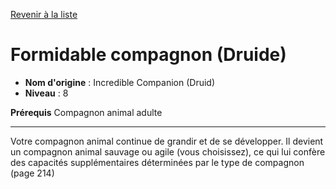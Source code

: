 [Revenir à la liste](list.md)

# Formidable compagnon (Druide)

 * **Nom d'origine** : Incredible Companion (Druid)
 * **Niveau** : 8


<p><strong>Prérequis</strong> Compagnon animal adulte</p>
<hr>
<p>Votre compagnon animal continue de grandir et de se développer. Il devient un compagnon animal sauvage ou agile (vous choisissez), ce qui lui confère des capacités supplémentaires déterminées par le type de compagnon (page 214)</p>
